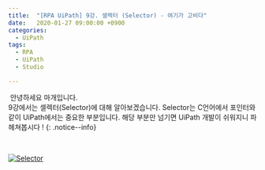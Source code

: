```yaml
---
title:  "[RPA UiPath] 9강. 셀렉터 (Selector) - 여기가 고비다"
date:   2020-01-27 09:00:00 +0900
categories:
  - UiPath
tags:
  - RPA
  - UiPath
  - Studio

---
```


&nbsp;안녕하세요 마개입니다.  
9강에서는 셀렉터(Selector)에 대해 알아보겠습니다. Selector는 C언어에서 포인터와 같이 UiPath에서는 중요한 부분입니다. 해당 부분만 넘기면 UiPath 개발이 쉬워지니 파헤쳐봅시다 ! 
{: .notice--info}

<br>

[![Selector](http://img.youtube.com/vi/tP2IALMr8mg/maxresdefault.jpg)](https://www.youtube.com/watch?v=tP2IALMr8mg)

